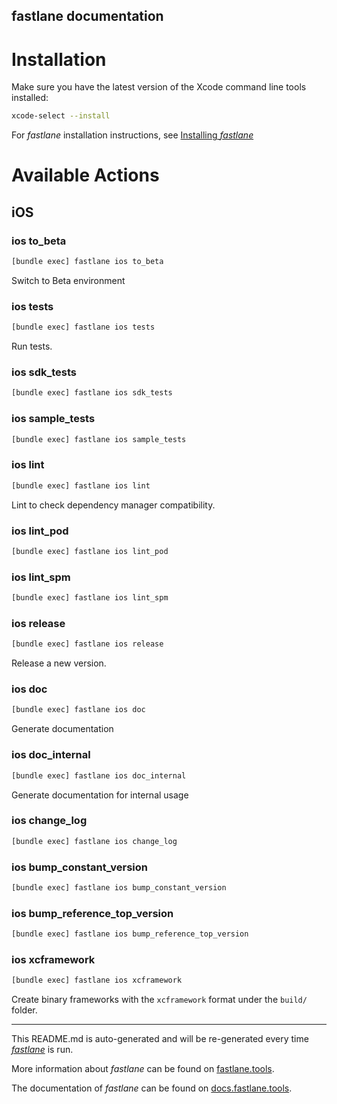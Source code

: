 fastlane documentation
----

# Installation

Make sure you have the latest version of the Xcode command line tools installed:

```sh
xcode-select --install
```

For _fastlane_ installation instructions, see [Installing _fastlane_](https://docs.fastlane.tools/#installing-fastlane)

# Available Actions

## iOS

### ios to_beta

```sh
[bundle exec] fastlane ios to_beta
```

Switch to Beta environment

### ios tests

```sh
[bundle exec] fastlane ios tests
```

Run tests.

### ios sdk_tests

```sh
[bundle exec] fastlane ios sdk_tests
```



### ios sample_tests

```sh
[bundle exec] fastlane ios sample_tests
```



### ios lint

```sh
[bundle exec] fastlane ios lint
```

Lint to check dependency manager compatibility.

### ios lint_pod

```sh
[bundle exec] fastlane ios lint_pod
```



### ios lint_spm

```sh
[bundle exec] fastlane ios lint_spm
```



### ios release

```sh
[bundle exec] fastlane ios release
```

Release a new version.

### ios doc

```sh
[bundle exec] fastlane ios doc
```

Generate documentation

### ios doc_internal

```sh
[bundle exec] fastlane ios doc_internal
```

Generate documentation for internal usage

### ios change_log

```sh
[bundle exec] fastlane ios change_log
```



### ios bump_constant_version

```sh
[bundle exec] fastlane ios bump_constant_version
```



### ios bump_reference_top_version

```sh
[bundle exec] fastlane ios bump_reference_top_version
```



### ios xcframework

```sh
[bundle exec] fastlane ios xcframework
```

Create binary frameworks with the `xcframework` format under the `build/` folder.

----

This README.md is auto-generated and will be re-generated every time [_fastlane_](https://fastlane.tools) is run.

More information about _fastlane_ can be found on [fastlane.tools](https://fastlane.tools).

The documentation of _fastlane_ can be found on [docs.fastlane.tools](https://docs.fastlane.tools).
